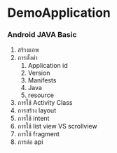# DemoApplication

### Android JAVA Basic
1. สร้างแอพ
2. การตั้งค่า
    1. Application id
    2. Version
    3. Manifests
    4. Java
    5. resource
3. การใช้  Activity Class
4. การสร้าง layout
5. การใช้ intent
6. การใช้ list view VS scrollview
7. การใช้ fragment
8. การต่อ api
